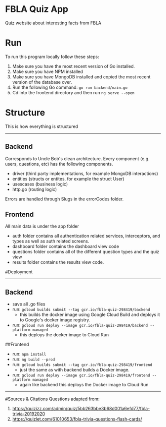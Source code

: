 # FBLA Quiz App

Quiz website about interesting facts from FBLA

# Run
To run this program locally follow these steps:
1. Make sure you have the most recent version of Go installed.
1. Make sure you have NPM installed
1. Make sure you have MongoDB installed and copied the most recent version of the database over.
1. Run the following Go command: `go run backend/main.go`
1. Cd into the frontend directory and then run `ng serve --open`

# Structure
This is how everything is structured

---
## Backend
Corresponds to Uncle Bob's clean architecture. Every component (e.g. users, questions, etc) has the following components.
* driver (third party implementations, for example MongoDB interactions)
* entities (structs or entites, for example the struct User)
* usescases (business logic)
* http.go (routing logic)

Errors are handled through Slugs in the errorCodes folder.

## Frontend
All main data is under the app folder
* auth folder contains all authentication related services, interceptors, and types as well as auth related screens.
* dashboard folder contains the dashboard view code
* questions folder contains all of the different question types and the quiz view
* results folder contains the results view code.


#Deployment

---
## Backend
* save all .go files
* run: `gcloud builds submit --tag gcr.io/fbla-quiz-298419/backend`
  * this builds the docker image using Google Cloud Build and deploys it to
    Google's docker image registry.
* run: `gcloud run deploy --image gcr.io/fbla-quiz-298419/backend --platform managed`
  * this deploys the docker image to Cloud Run

##Frontend
* run: `npm install`
* run: `ng build --prod`
* run: `gcloud builds submit --tag gcr.io/fbla-quiz-298419/frontend`
  * just the same as with backend builds a Docker image.
* run: `gcloud run deploy --image gcr.io/fbla-quiz-298419/frontend --platform managed`   
  * again like backend this deploys the Docker image to Cloud Run

---
#Sources & Citations
Questions adapted from:
 1. https://quizizz.com/admin/quiz/5bb263bbe3b68d001a6efd77/fbla-trivia-20192020
 2. https://quizlet.com/61010653/fbla-trivia-questions-flash-cards/

